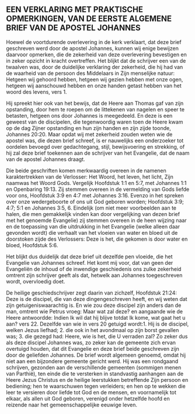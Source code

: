 ## EEN VERKLARING MET PRAKTISCHE OPMERKINGEN, VAN DE EERSTE ALGEMENE BRIEF VAN DE APOSTEL JOHANNES

Hoewel de voortdurende overlevering in de kerk verklaart, dat deze brief geschreven werd door de apostel Johannes, kunnen wij enige bewijzen daarvoor opmerken, die de zekerheid van deze overlevering bevestigen en in zeker opzicht in kracht overtreffen. Het blijkt dat de schrijver een van de twaalven was, door de duidelijke verklaring der zekerheid, die hij had van de waarheid van de persoon des Middelaars in Zijn menselijke natuur: Hetgeen wij gehoord hebben, hetgeen wij gezien hebben met onze ogen, hetgeen wij aanschouwd hebben en onze handen getast hebben van het woord des levens, vers 1. 

Hij spreekt hier ook van het bewijs, dat de Heere aan Thomas gaf van zijn opstanding, door hem te roepen om de littekenen van nagelen en speer te betasten, hetgeen ons door Johannes is meegedeeld. En deze is een geweest van de discipelen, die tegenwoordig waren toen de Heere kwam op de dag Zijner opstanding en hun zijn handen en zijn zijde toonde, Johannes 20:20. Maar opdat wij met zekerheid zouden weten wie de apostel was, die dezen brief schreef, is er nauwelijks een onderzoeker tot oordelen bevoegd over gedachtegang, stijl, bewijsvoering en strekking, of hij zal deze brief toekennen aan de schrijver van het Evangelie, dat de naam van de apostel Johannes draagt. 

Die beide geschriften komen merkwaardig overeen in de namenen karaktertrekken van de Verlosser: Het Woord, het leven, het licht, Zijn naamwas het Woord Gods. Vergelijk Hoofdstuk 1:1 en 5:7, met Johannes 1:1 en Openbaring 19:13. Zij stemmen overeen in de vermelding van Gods liefde voor ons, Hoofdstuk 3:9 en 4:7 met Johannes 3:16. Evenzo in het spreken over onze wedergeboorte of ons uit God geboren worden; Hoofdstuk 3:9; 4:7; 5:1 en Johannes 3:5, 6. Eindelijk (om niet meer voorbeelden aan te halen, die men gemakkelijk vinden kan door vergelijking van dezen brief met het genoemde Evangelie) zij stemmen overeen in de heen wijzing naar en de toepassing van die uitdrukking in het Evangelie (welke alleen daar gevonden wordt) die verhaalt van het vloeien van water en bloed uit de doorstoken zijde des Verlossers: Deze is het, die gekomen is door water en bloed, Hoofdstuk 5:6. 

Het blijkt dus duidelijk dat deze brief uit dezelfde pen vloeide, die het Evangelie van Johannes schreef. Het komt mij voor, dat van geen der Evangeliën de inhoud of de inwendige geschiedenis ons zulke zekerheid omtrent zijn schrijver geeft als dat, hetwelk aan Johannes toegeschreven wordt, overvloedig doet. 

De heilige geschiedschrijver zegt daarin van zichzelf, Hoofdstuk 21:24: Deze is de discipel, die van deze dingengeschreven heeft, en wij weten dat zijn getuigeniswaarachtig is. En wie zou deze discipel zijn anders dan de man, omtrent wie Petrus vroeg: Maar wat zal deze? en aangaande wie de Heere antwoordde: Indien Ik wil dat hij blijve totdat Ik kome, wat gaat het u aan? vers 22. Dezelfde van wie in vers 20 getuigd wordt:1. Hij is de discipel, welken Jezus liefhad; 2. die ook in het avondmaal op zijn borst gevallen was; 3. die gezegd had: Heere, wie is het, die U verraden zal? Zo zeker dus als deze discipel Johannes was, zo zeker kan de gemeente zich ervan overtuigd houden, dat dit Evangelie en deze brief beide geschreven zijn door de geliefden Johannes. 
De brief wordt algemeen genoemd, omdat hij niet aan een bijzondere gemeente gericht werd. Hij was een rondgaand schrijven, gezonden aan de verschillende gemeenten (sommigen menen van Parthië), ten einde die te versterken in standvastig aanhangen aan de Heere Jezus Christus en de heilige leerstukken betreffende Zijn persoon en bediening; hen te waarschuwen tegen verleiders; en hen op te wekken die leer te versieren door liefde tot God en de mensen, en voornamelijk tot elkaar, als allen uit God geboren, verenigd onder hetzelfde hoofd en reizende naar het gemeenschappelijke eeuwige leven. 
